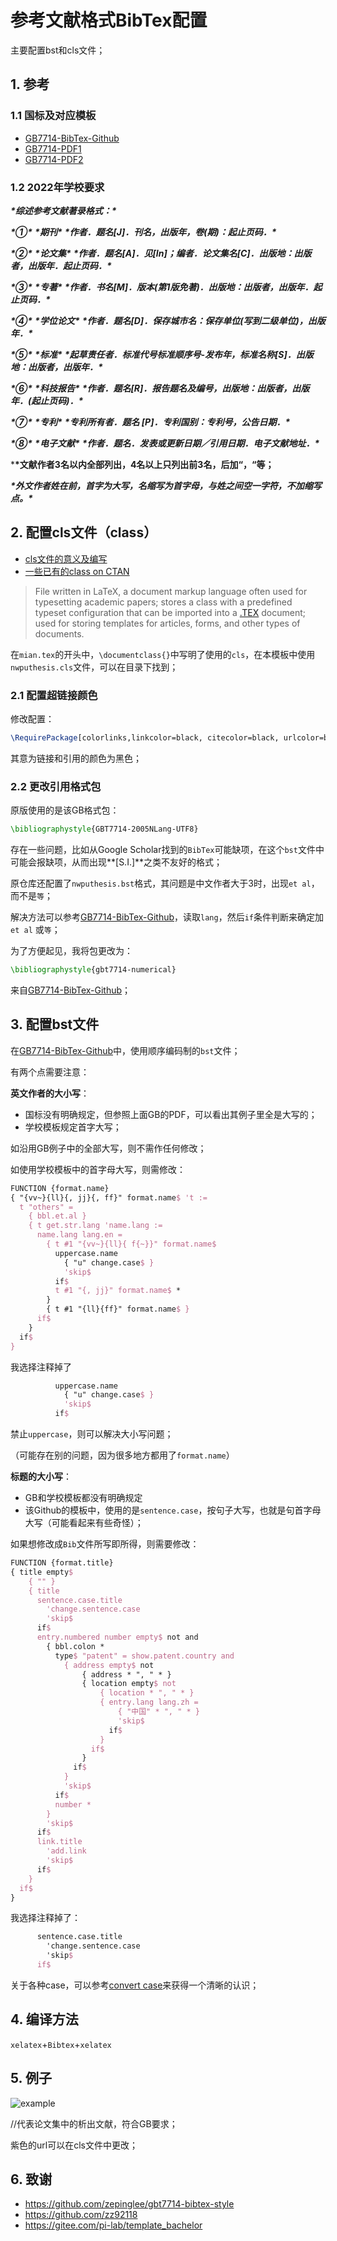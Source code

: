 # 参考文献格式BibTex配置

主要配置bst和cls文件；

## 1. 参考

### 1.1 国标及对应模板

* [GB7714-BibTex-Github](https://github.com/zepinglee/gbt7714-bibtex-style)
* [GB7714-PDF1](http://journal.ustc.edu.cn/uploadfile/yjsjy/20161108/GB%20T%207714-2015%E4%BF%A1%E6%81%AF%E4%B8%8E%E6%96%87%E7%8C%AE-%E5%8F%82%E8%80%83%E6%96%87%E7%8C%AE%E8%91%97%E5%BD%95%E8%A7%84%E5%88%99.pdf)
* [GB7714-PDF2](https://polymer.zju.edu.cn/_upload/article/files/26/1d/66117b07482d93bed444d70c21af/70337ad0-881b-4498-8e4b-082e424dca6e.pdf)

### 1.2 2022年学校要求

***\*综述参考文献著录格式：\****

***\*①\**** ***\*期刊\****  ***\*作者．题名[J]．刊名，出版年，卷(期)：起止页码．\****

***\*②\**** ***\*论文集\****  ***\*作者．题名[A]．见[In]；编者．论文集名[C]．出版地：出版者，出版年．起止页码．\****

***\*③\**** ***\*专著\****  ***\*作者．书名[M]．版本(第1版免著)．出版地：出版者，出版年．起止页码．\****

***\*④\**** ***\*学位论文\****  ***\*作者．题名[D]．保存城市名：保存单位(写到二级单位)，出版年．\****

***\*⑤\**** ***\*标准\****  ***\*起草责任者．标准代号标准顺序号-发布年，标准名称[S]．出版地：出版者，出版年．\****

***\*⑥\**** ***\*科技报告\****   ***\*作者．题名[R]．报告题名及编号，出版地：出版者，出版年．(起止页码)．\****

***\*⑦\**** ***\*专利\****  ***\*专利所有者．题名  [P]．专利国别：专利号，公告日期．\****

***\*⑧\**** ***\*电子文献\****  ***\*作者．题名．发表或更新日期／引用日期．电子文献地址．\**** 

  

***\*文献作者3名以内全部列出，4名以上只列出前3名，后加“，“等；**

***\*外文作者姓在前，首字为大写，名缩写为首字母，与姓之间空一字符，不加缩写点。\****

## 2. 配置cls文件（class）

* [cls文件的意义及编写](https://zhuanlan.zhihu.com/p/77537952)
* [一些已有的class on CTAN](https://www.ctan.org/topic/class)

> File written in LaTeX, a document markup language often used for typesetting academic papers; stores a class with a predefined typeset configuration that can be imported into a [.TEX](https://fileinfo.com/extension/tex) document; used for storing templates for articles, forms, and other types of documents.

在`mian.tex`的开头中，`\documentclass{}`中写明了使用的`cls`，在本模板中使用`nwputhesis.cls`文件，可以在目录下找到；

### 2.1 配置超链接颜色

修改配置：

```latex
\RequirePackage[colorlinks,linkcolor=black, citecolor=black, urlcolor=black]{hyperref}
```

其意为链接和引用的颜色为黑色；

### 2.2 更改引用格式包

原版使用的是该GB格式包：

```latex
\bibliographystyle{GBT7714-2005NLang-UTF8}
```

存在一些问题，比如从Google Scholar找到的`BibTex`可能缺项，在这个`bst`文件中可能会报缺项，从而出现**[S.I.]**之类不友好的格式；

原仓库还配置了`nwputhesis.bst`格式，其问题是中文作者大于3时，出现`et al`，而不是`等`；

解决方法可以参考[GB7714-BibTex-Github](https://github.com/zepinglee/gbt7714-bibtex-style)，读取`lang`，然后`if`条件判断来确定加`et al` 或`等`；

为了方便起见，我将包更改为：

```latex
\bibliographystyle{gbt7714-numerical}
```

来自[GB7714-BibTex-Github](https://github.com/zepinglee/gbt7714-bibtex-style)；

## 3. 配置bst文件

在[GB7714-BibTex-Github](https://github.com/zepinglee/gbt7714-bibtex-style)中，使用顺序编码制的`bst`文件；

有两个点需要注意：

**英文作者的大小写**：

* 国标没有明确规定，但参照上面GB的PDF，可以看出其例子里全是大写的；
* 学校模板规定首字大写；

如沿用GB例子中的全部大写，则不需作任何修改；

如使用学校模板中的首字母大写，则需修改：

```latex
FUNCTION {format.name}
{ "{vv~}{ll}{, jj}{, ff}" format.name$ 't :=
  t "others" =
    { bbl.et.al }
    { t get.str.lang 'name.lang :=
      name.lang lang.en =
        { t #1 "{vv~}{ll}{ f{~}}" format.name$
          uppercase.name
            { "u" change.case$ }
            'skip$
          if$
          t #1 "{, jj}" format.name$ *
        }
        { t #1 "{ll}{ff}" format.name$ }
      if$
    }
  if$
}
```

我选择注释掉了

```latex
          uppercase.name
            { "u" change.case$ }
            'skip$
          if$
```

禁止`uppercase`，则可以解决大小写问题；

（可能存在别的问题，因为很多地方都用了`format.name`）

**标题的大小写**：

* GB和学校模板都没有明确规定
* 该Github的模板中，使用的是`sentence.case`，按句子大写，也就是句首字母大写（可能看起来有些奇怪）；

如果想修改成`Bib`文件所写即所得，则需要修改：

```latex
FUNCTION {format.title}
{ title empty$
    { "" }
    { title
      sentence.case.title
        'change.sentence.case
        'skip$
      if$
      entry.numbered number empty$ not and
        { bbl.colon *
          type$ "patent" = show.patent.country and
            { address empty$ not
                { address * ", " * }
                { location empty$ not
                    { location * ", " * }
                    { entry.lang lang.zh =
                        { "中国" * ", " * }
                        'skip$
                      if$
                    }
                  if$
                }
              if$
            }
            'skip$
          if$
          number *
        }
        'skip$
      if$
      link.title
        'add.link
        'skip$
      if$
    }
  if$
}
```

我选择注释掉了：

```latex
      sentence.case.title
        'change.sentence.case
        'skip$
      if$
```

关于各种case，可以参考[convert case](https://convertcase.net/)来获得一个清晰的认识；

## 4. 编译方法

`xelatex`+`Bibtex`+`xelatex`

## 5. 例子

![example](example.jpg)

//代表论文集中的析出文献，符合GB要求；

紫色的url可以在cls文件中更改；

## 6. 致谢

* https://github.com/zepinglee/gbt7714-bibtex-style
* https://github.com/zz92118
* https://gitee.com/pi-lab/template_bachelor
